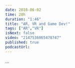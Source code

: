 ```yaml
---
date: 2018-06-02
time: 20h
duration: "1:46"
title: "AR, VR and Game Dev!"
tags: ["AR","VR"]
isNext: false
video: "2147536065478747"
published: true
podcastUrl:
---
```


[//]: # "Check this github issue on How to add Episode Notes  https://github.com/DevC-Casa/geeksblabla.com/issues/23 "

...
